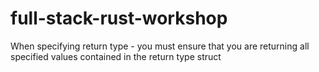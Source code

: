 # full-stack-rust-workshop

When specifying return type - you must ensure that you are returning all specified values contained in the return type struct
